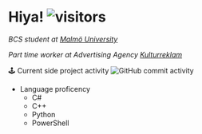# Hiya! ![visitors](https://visitor-badge.glitch.me/badge?page_id=page.id)

*BCS student at [Malmö University](https://mau.se/)*

*Part time worker at Advertising Agency [Kulturreklam](https://www.kulturreklam.se/)*

🕹 Current side project activity ![GitHub commit activity](https://img.shields.io/github/commit-activity/w/QuantumClockwork/MiniGames)

- Language proficency
  - C#
  - C++
  - Python
  - PowerShell

